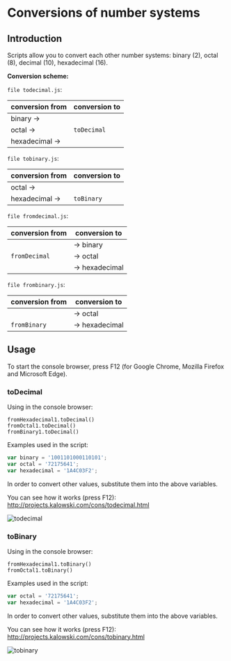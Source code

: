 # Conversions of number systems

## Introduction
Scripts allow you to convert each other number systems: binary (2), octal (8), decimal (10), hexadecimal (16).

**Conversion scheme:**

`file todecimal.js`:

 conversion from | conversion to
---------------- | --------------
 binary      ->  |              
 octal       ->  | `toDecimal`  
 hexadecimal ->  |              

`file tobinary.js`:

 conversion from | conversion to
---------------- | --------------
 octal       ->  |              
 hexadecimal ->  | `toBinary`   

`file fromdecimal.js`:

 conversion from | conversion to 
---------------- | --------------
                 | -> binary     
 `fromDecimal`   | -> octal      
                 | -> hexadecimal

`file frombinary.js`:

 conversion from | conversion to 
---------------- | --------------
                 | -> octal      
 `fromBinary`    | -> hexadecimal



## Usage

To start the console browser, press F12 (for Google Chrome, Mozilla Firefox and Microsoft Edge).

### toDecimal

Using in the console browser:
```
fromHexadecimal1.toDecimal()
fromOctal1.toDecimal()
fromBinary1.toDecimal()
```

Examples used in the script:
```javascript
var binary = '1001101000110101';
var octal = '72175641';
var hexadecimal = '1A4C03F2';
```
In order to convert other values, substitute them into the above variables.

You can see how it works (press F12):
http://projects.kalowski.com/cons/todecimal.html

![todecimal](https://cloud.githubusercontent.com/assets/5839775/21956182/58089c10-da7b-11e6-837f-fad6a14916b6.jpg)

### toBinary

Using in the console browser:
```
fromHexadecimal1.toBinary()
fromOctal1.toBinary()
```

Examples used in the script:
```javascript
var octal = '72175641';
var hexadecimal = '1A4C03F2';
```
In order to convert other values, substitute them into the above variables.

You can see how it works (press F12):
http://projects.kalowski.com/cons/tobinary.html

![tobinary](https://cloud.githubusercontent.com/assets/5839775/21956401/1b1c42de-da80-11e6-9420-8035f73f5c23.jpg)